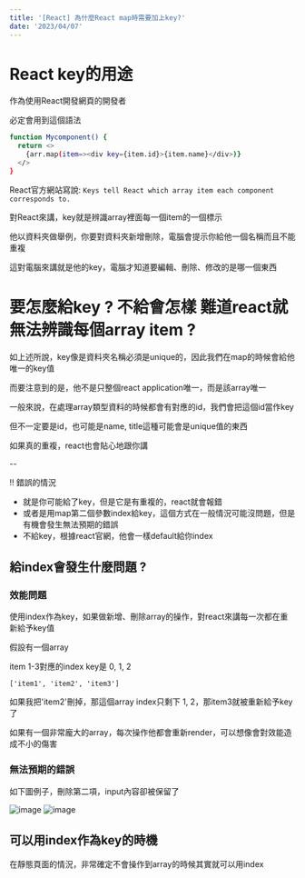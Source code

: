 ```yaml
---
title: '[React] 為什麼React map時需要加上key?'
date: '2023/04/07'
---
```

# React key的用途

作為使用React開發網頁的開發者

必定會用到這個語法

```sh
function Mycomponent() { 
  return <>
    {arr.map(item=><div key={item.id}>{item.name}</div>)}
  </>
}
```

React官方網站寫說: `Keys tell React which array item each component corresponds to.`

對React來講，key就是辨識array裡面每一個item的一個標示

他以資料夾做舉例，你要對資料夾新增刪除，電腦會提示你給他一個名稱而且不能重複

這對電腦來講就是他的key，電腦才知道要編輯、刪除、修改的是哪一個東西


# 要怎麼給key ? 不給會怎樣 難道react就無法辨識每個array item ?

如上述所說，key像是資料夾名稱必須是unique的，因此我們在map的時候會給他唯一的key值

而要注意到的是，他不是只整個react application唯一，而是該array唯一

一般來說，在處理array類型資料的時候都會有對應的id，我們會把這個id當作key

但不一定要是id，也可能是name, title這種可能會是unique值的東西

如果真的重複，react也會貼心地跟你講

--

!! 錯誤的情況

- 就是你可能給了key，但是它是有重複的，react就會報錯
- 或者是用map第二個參數index給key，這個方式在一般情況可能沒問題，但是有機會發生無法預期的錯誤
- 不給key，根據react官網，他會一樣default給你index

## 給index會發生什麼問題 ?

### 效能問題

使用index作為key，如果做新增、刪除array的操作，對react來講每一次都在重新給予key值

假設有一個array

item 1-3對應的index key是 0, 1, 2

```
['item1', 'item2', 'item3']
```

如果我把'item2'刪掉，那這個array index只剩下 1, 2，那item3就被重新給予key了

如果有一個非常龐大的array，每次操作他都會重新render，可以想像會對效能造成不小的傷害

### 無法預期的錯誤

如下圖例子，刪除第二項，input內容卻被保留了

![image](/3.png)
![image](/3-1.png)


## 可以用index作為key的時機

在靜態頁面的情況，非常確定不會操作到array的時候其實就可以用index